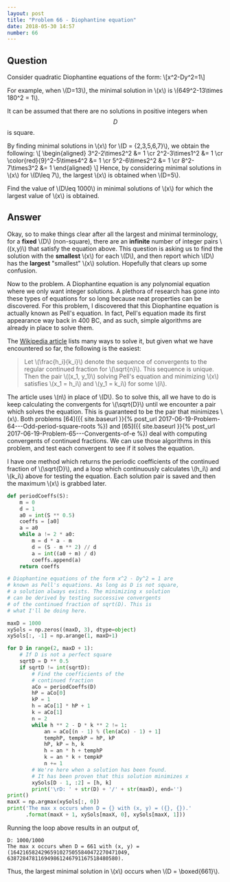 ```yaml
---
layout: post
title: "Problem 66 - Diophantine equation"
date: 2018-05-30 14:57
number: 66
---
```


## Question

Consider quadratic Diophantine equations of the form: \\[x^2-Dy^2=1\\]

For example, when \\(D=13\\), the minimal solution in \\(x\\) is \\(649^2-13\times 180^2 = 1\\).

It can be assumed that there are no solutions in positive integers when $$D$$ is square.

By finding minimal solutions in \\(x\\) for \\(D = \{2,3,5,6,7\}\\), we obtain the following: 
\\[
\begin{aligned}
3^2-2\times2^2 &= 1
\cr
2^2-3\times1^2 &= 1
\cr
\color{red}{9}^2-5\times4^2 &= 1
\cr
5^2-6\times2^2 &= 1
\cr
8^2-7\times3^2 &= 1
\end{aligned}
\\]
Hence, by considering minimal solutions in \\(x\\) for \\(D\leq 7\\), the largest \\(x\\) is obtained when \\(D=5\\).

Find the value of \\(D\leq 1000\\) in minimal solutions of \\(x\\) for which the largest value of \\(x\\) is obtained.

## Answer

Okay, so to make things clear after all the largest and minimal terminology, for a **fixed** \\(D\\) (non-square), there are an **infinite** number of integer pairs \\((x,y)\\) that satisfy the equation above. This question is asking us to find the solution with the **smallest** \\(x\\) for each \\(D\\), and then report which \\(D\\) has the **largest** "smallest" \\(x\\) solution. Hopefully that clears up some confusion.

Now to the problem. A Diophantine equation is any polynomial equation where we only want integer solutions. A plethora of research has gone into these types of equations for so long because neat properties can be discovered. For this problem, I discovered that this Diophantine equation is actually known as Pell's equation. In fact, Pell's equation made its first appearance way back in 400 BC, and as such, simple algorithms are already in place to solve them.

The [Wikipedia article](https://en.wikipedia.org/wiki/Pell%27s_equation) lists many ways to solve it, but given what we have encountered so far, the following is the easiest:

> Let \\(\frac{h_i}{k_i}\\) denote the sequence of convergents to the regular continued fraction for \\(\sqrt{n}\\). This sequence is unique. Then the pair \\((x_1, y_1)\\) solving Pell's equation and minimizing \\(x\\) satisfies \\(x_1 = h_i\\) and \\(y_1 = k_i\\) for some \\(i\\).

The article uses \\(n\\) in place of \\(D\\). So to solve this, all we have to do is keep calculating the convergents for \\(\sqrt{D}\\) until we encounter a pair which solves the equation. This is guaranteed to be the pair that minimizes \\(x\\). Both problems [64]({{ site.baseurl }}{% post_url 2017-06-19-Problem-64---Odd-period-square-roots %}) and [65]({{ site.baseurl }}{% post_url 2017-06-19-Problem-65---Convergents-of-e %}) deal with computing convergents of continued fractions. We can use those algorithms in this problem, and test each convergent to see if it solves the equation.

I have one method which returns the periodic coefficients of the continued fraction of \\(\sqrt{D}\\), and a loop which continuously calculates \\(h_i\\) and \\(k_i\\) above for testing the equation. Each solution pair is saved and then the maximum \\(x\\) is grabbed later.

```python
def periodCoeffs(S):
    m = 0
    d = 1
    a0 = int(S ** 0.5)
    coeffs = [a0]
    a = a0
    while a != 2 * a0:
        m = d * a - m
        d = (S - m ** 2) // d
        a = int((a0 + m) / d)
        coeffs.append(a)
    return coeffs

# Diophantine equations of the form x^2 - Dy^2 = 1 are
# known as Pell's equations. As long as D is not square,
# a solution always exists. The minimizing x solution
# can be derived by testing successive convergents
# of the continued fraction of sqrt(D). This is
# what I'll be doing here.

maxD = 1000
xySols = np.zeros((maxD, 3), dtype=object)
xySols[:, -1] = np.arange(1, maxD+1)

for D in range(2, maxD + 1):
    # If D is not a perfect square
    sqrtD = D ** 0.5
    if sqrtD != int(sqrtD):
        # Find the coefficients of the
        # continued fraction
        aCo = periodCoeffs(D)
        hP = aCo[0]
        kP = 1
        h = aCo[1] * hP + 1
        k = aCo[1]
        n = 2
        while h ** 2 - D * k ** 2 != 1:
            an = aCo[(n - 1) % (len(aCo) - 1) + 1]
            temphP, tempkP = hP, kP
            hP, kP = h, k
            h = an * h + temphP
            k = an * k + tempkP
            n += 1
        # We're here when a solution has been found.
        # It has been proven that this solution minimizes x
        xySols[D - 1, :2] = [h, k]
        print('\rD: ' + str(D) + '/' + str(maxD), end='')
print()
maxX = np.argmax(xySols[:, 0])
print('The max x occurs when D = {} with (x, y) = ({}, {}).'
      .format(maxX + 1, xySols[maxX, 0], xySols[maxX, 1]))
```

Running the loop above results in an output of,

```
D: 1000/1000
The max x occurs when D = 661 with (x, y) = (16421658242965910275055840472270471049, 638728478116949861246791167518480580).
```

Thus, the largest minimal solution in \\(x\\) occurs when \\(D = \boxed{661}\\).